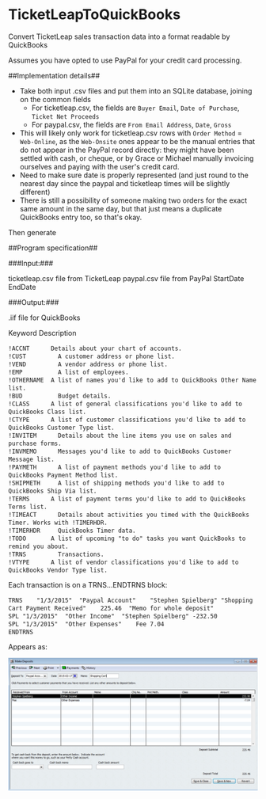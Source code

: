 # TicketLeapToQuickBooks

Convert TicketLeap sales transaction data into a format readable by QuickBooks

Assumes you have opted to use PayPal for your credit card processing.

##Implementation details##
- Take both input .csv files and put them into an SQLite database, joining on the common fields
  - For ticketleap.csv, the fields are `Buyer Email`, `Date of Purchase`, `Ticket Net Proceeds`
  - For paypal.csv, the fields are `From Email Address`, `Date`, `Gross`
- This will likely only work for ticketleap.csv rows with `Order Method` = `Web-Online`, as the `Web-Onsite` ones appear to be the manual entries that do not appear in the PayPal record directly: they might have been settled with cash, or cheque, or by Grace or Michael manually invoicing ourselves and paying with the user's credit card.
- Need to make sure date is properly represented (and just round to the nearest day since the paypal and ticketleap times will be slightly different)
- There is still a possibility of someone making two orders for the exact same amount in the same day, but that just means a duplicate QuickBooks entry too, so that's okay.

Then generate 


##Program specification##

###Input:###

ticketleap.csv file from TicketLeap
paypal.csv file from PayPal
StartDate
EndDate

###Output:###

.iif file for QuickBooks

Keyword	Description
```
!ACCNT    	Details about your chart of accounts.
!CUST	      A customer address or phone list.
!VEND	      A vendor address or phone list.
!EMP	      A list of employees.
!OTHERNAME	A list of names you'd like to add to QuickBooks Other Name list.
!BUD	      Budget details.
!CLASS	    A list of general classifications you'd like to add to QuickBooks Class list.
!CTYPE	    A list of customer classifications you'd like to add to QuickBooks Customer Type list.
!INVITEM	  Details about the line items you use on sales and purchase forms.
!INVMEMO	  Messages you'd like to add to QuickBooks Customer Message list.
!PAYMETH	  A list of payment methods you'd like to add to QuickBooks Payment Method list.
!SHIPMETH	  A list of shipping methods you'd like to add to QuickBooks Ship Via list.
!TERMS	    A list of payment terms you'd like to add to QuickBooks Terms list.
!TIMEACT	  Details about activities you timed with the QuickBooks Timer. Works with !TIMERHDR.
!TIMERHDR	  QuickBooks Timer data.
!TODO     	A list of upcoming "to do" tasks you want QuickBooks to remind you about.
!TRNS	      Transactions.
!VTYPE	    A list of vendor classifications you'd like to add to QuickBooks Vendor Type list.
```

Each transaction is on a TRNS...ENDTRNS block:
```
TRNS	"1/3/2015"	"Paypal Account"	"Stephen Spielberg"	"Shopping Cart Payment Received"	225.46	"Memo for whole deposit"	
SPL	"1/3/2015"	"Other Income"	"Stephen Spielberg"	-232.50
SPL	"1/3/2015"	"Other Expenses"	Fee	7.04
ENDTRNS
```
Appears as:

![](https://github.com/MichaelCurrie/TicketLeapToQuickBooks/blob/master/documentation/deposit.jpeg)
